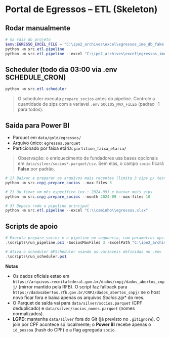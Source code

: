 # Portal de Egressos – ETL (Skeleton)

## Rodar manualmente
```powershell
# na raiz do projeto
$env:EGRESSO_EXCEL_FILE = "C:\ipe2_archives\excel\egressos_ime_db_fake.xlsx"  
python -m src.etl.pipeline                      
python -m src.etl.pipeline --excel "C:\ipe2_archives\excel\egressos_ime_db_fake.xlsx"
```

## Scheduler (todo dia 03:00 via .env SCHEDULE_CRON)
```powershell
python -m src.etl.scheduler
```
> O scheduler executa `prepare_socios` antes do pipeline. Controle a quantidade de zips com a variavel `.env` `SOCIOS_MAX_FILES` (padrao -1 para todos).

## Saída para Power BI
- Parquet em `data/gold/egressos/`
- Arquivo único: `egressos.parquet`
- Particionado por faixa etária: `partition_faixa_etaria/`

> Observação: o enriquecimento de fundadores usa bases opcionais em `data/silver/socios*.parquet/csv`. Sem elas, o campo `socio` ficará **False** por padrão.


```powershell
# 1) Baixar e preparar os arquivos mais recentes (limita 3 zips p/ teste)
python -m src.cnpj.prepare_socios --max-files 3

# 2) Ou fixar um mês específico (ex.: 2024-09) e baixar mais zips
python -m src.cnpj.prepare_socios --month 2024-09 --max-files 10

# 3) Depois rode o pipeline principal
python -m src.etl.pipeline --excel "C:\\caminho\\egressos.xlsx"
```

## Scripts de apoio
```powershell
# Executa prepare_socios e o pipeline em sequencia, com parametros opcionais
.\scripts\run_pipeline.ps1 -SociosMaxFiles 3 -ExcelPath "C:\ipe2_archives\excel\egressos_ime_db_fake.xlsx"

# Ativa o scheduler APScheduler usando as variaveis definidas no .env
.\scripts\run_scheduler.ps1
```

**Notas**
- Os dados oficiais estao em `https://arquivos.receitafederal.gov.br/dados/cnpj/dados_abertos_cnpj/` (mirror mantido pela RFB). O script faz fallback para `https://dadosabertos.rfb.gov.br/CNPJ/dados_abertos_cnpj/` se o host novo ficar fora e baixa apenas os arquivos **Socios*.zip** do mes.
- O Parquet de saída vai para `data/silver/socios.parquet` (CPF deduplicado) e `data/silver/socios_nomes.parquet` (nomes normalizados).
- **LGPD**: mantenha `data/silver` fora do Git (já previsto no `.gitignore`). O join por CPF acontece só localmente; o **Power BI** recebe apenas o `id_pessoa` (hash do CPF) e a flag agregada `socio`.
